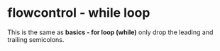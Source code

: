 # flowcontrol - while loop

This is the same as **basics - for loop (while)** only drop the leading and trailing semicolons.
